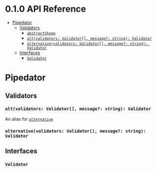 <!-- version -->
# 0.1.0 API Reference
<!-- versionstop -->

<!-- toc -->

- [Pipedator](#pipedator)
  - [Validators](#validators)
    - [`abstractShape`](#validator-abstractShape)
	- [`alt(validators: Validator[], message?: string): Validator`](#validator-alt)
	- [`alternative(validators: Validator[], message?: string): Validator`](#validator-alternative)
  - [Interfaces](#interfaces)
    - [`Validator`](#interface-validator)

<!-- tocstop -->

# Pipedator

## Validators

### `alt(validators: Validator[], message?: string): Validator`
An alias for [`alternative`](#validator-alternative)

### `alternative(validators: Validator[], message?: string): Validator`

## Interfaces

### `Validator`
